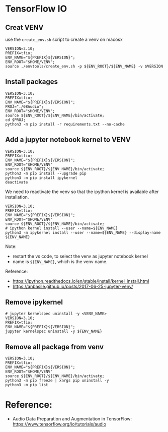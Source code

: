 # TensorFlow IO

## Creat VENV
use the `create_env.sh` script to create a venv on macosx

```shell
VERSION=3.10;
PREFIX=tfio;
ENV_NAME="${PREFIX}${VERSION}";
ENV_ROOT="$HOME/VENV";
source ./envtools/create_env.sh -p ${ENV_ROOT}/${ENV_NAME} -v $VERSION
```

## Install packages 
```shell
VERSION=3.10;
PREFIX=tfio;
ENV_NAME="${PREFIX}${VERSION}";
PROJ="./08Audio";
ENV_ROOT="$HOME/VENV";
source ${ENV_ROOT}/${ENV_NAME}/bin/activate;
cd $PROJ;
python3 -m pip install -r requirements.txt --no-cache
```

## Add a jupyter notebook kernel to VENV
```shell
VERSION=3.10;
PREFIX=tfio;
ENV_NAME="${PREFIX}${VERSION}";
ENV_ROOT="$HOME/VENV"
source ${ENV_ROOT}/${ENV_NAME}/bin/activate;
python3 -m pip install --upgrade pip
python3 -m pip install ipykernel
deactivate
```

We need to reactivate the venv so that the ipython kernel is available after installation.
```shell
VERSION=3.10;
PREFIX=tfio;
ENV_NAME="${PREFIX}${VERSION}";
ENV_ROOT="$HOME/VENV"
source ${ENV_ROOT}/${ENV_NAME}/bin/activate;
# ipython kernel install --user --name=${ENV_NAME}
python3 -m ipykernel install --user --name=${ENV_NAME} --display-name ${ENV_NAME}
```
Note: 
* restart the vs code, to select the venv as jupyter notebook kernel 
* name is `${ENV_NAME}`, which is the venv name.

Reference:
* https://ipython.readthedocs.io/en/stable/install/kernel_install.html
* https://anbasile.github.io/posts/2017-06-25-jupyter-venv/

## Remove ipykernel
```shell
# jupyter kernelspec uninstall -y <VENV_NAME>
VERSION=3.10;
PREFIX=tfio;
ENV_NAME="${PREFIX}${VERSION}";
jupyter kernelspec uninstall -y ${ENV_NAME}
```

## Remove all package from venv
```shell
VERSION=3.10;
PREFIX=tfio;
ENV_NAME="${PREFIX}${VERSION}";
ENV_ROOT="$HOME/VENV"
source ${ENV_ROOT}/${ENV_NAME}/bin/activate;
python3 -m pip freeze | xargs pip uninstall -y
python3 -m pip list
```

# Reference:
* Audio Data Preparation and Augmentation in TensorFlow: https://www.tensorflow.org/io/tutorials/audio